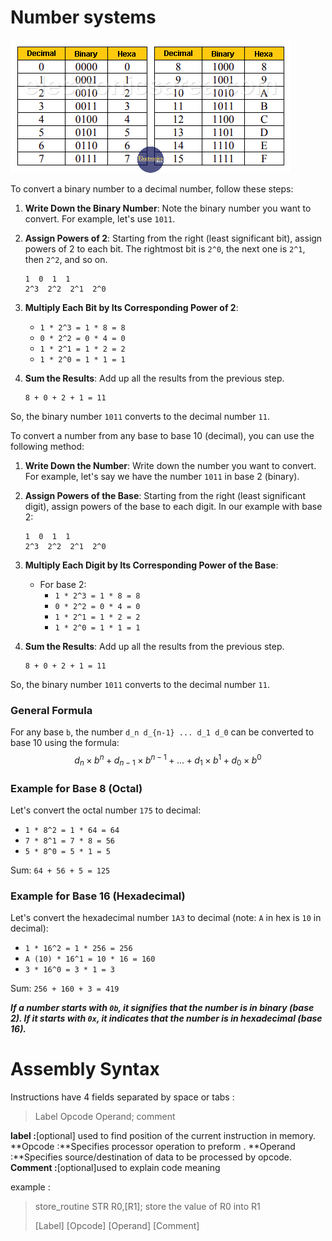 # Number systems
![decimal-binary-hexadecimal-table](../Assets/Photos/decimal-binary-hexadecimal-table-2.png "decimal-binary-hexadecimal-table")

To convert a binary number to a decimal number, follow these steps:

1. **Write Down the Binary Number**: Note the binary number you want to convert. For example, let's use `1011`.

2. **Assign Powers of 2**: Starting from the right (least significant bit), assign powers of 2 to each bit. The rightmost bit is `2^0`, the next one is `2^1`, then `2^2`, and so on.
   ```
   1  0  1  1
   2^3  2^2  2^1  2^0
   ```

3. **Multiply Each Bit by Its Corresponding Power of 2**:
   - `1 * 2^3 = 1 * 8 = 8`
   - `0 * 2^2 = 0 * 4 = 0`
   - `1 * 2^1 = 1 * 2 = 2`
   - `1 * 2^0 = 1 * 1 = 1`

4. **Sum the Results**: Add up all the results from the previous step.
   ```
   8 + 0 + 2 + 1 = 11
   ```

So, the binary number `1011` converts to the decimal number `11`.


To convert a number from any base to base 10 (decimal), you can use the following method:

1. **Write Down the Number**: Write down the number you want to convert. For example, let's say we have the number `1011` in base 2 (binary).

2. **Assign Powers of the Base**: Starting from the right (least significant digit), assign powers of the base to each digit. In our example with base 2:
   ```
   1  0  1  1
   2^3  2^2  2^1  2^0
   ```

3. **Multiply Each Digit by Its Corresponding Power of the Base**: 
   - For base 2:
     - `1 * 2^3 = 1 * 8 = 8`
     - `0 * 2^2 = 0 * 4 = 0`
     - `1 * 2^1 = 1 * 2 = 2`
     - `1 * 2^0 = 1 * 1 = 1`
   
4. **Sum the Results**: Add up all the results from the previous step.
   ```
   8 + 0 + 2 + 1 = 11
   ```

So, the binary number `1011` converts to the decimal number `11`.




### General Formula
For any base `b`, the number `d_n d_{n-1} ... d_1 d_0` can be converted to base 10 using the formula:
$$
d_n \times b^n + d_{n-1} \times b^{n-1} + ... + d_1 \times b^1 + d_0 \times b^0
$$

### Example for Base 8 (Octal)
Let's convert the octal number `175` to decimal:
   - `1 * 8^2 = 1 * 64 = 64`
   - `7 * 8^1 = 7 * 8 = 56`
   - `5 * 8^0 = 5 * 1 = 5`
   
   Sum: `64 + 56 + 5 = 125`

### Example for Base 16 (Hexadecimal)
Let's convert the hexadecimal number `1A3` to decimal (note: `A` in hex is `10` in decimal):
   - `1 * 16^2 = 1 * 256 = 256`
   - `A (10) * 16^1 = 10 * 16 = 160`
   - `3 * 16^0 = 3 * 1 = 3`
   
   Sum: `256 + 160 + 3 = 419`


***If a number starts with `0b`, it signifies that the number is in binary (base 2). If it starts with `0x`, it indicates that the number is in hexadecimal (base 16).***


# Assembly Syntax

Instructions have 4 fields separated by space or tabs :

> Label     Opcode      Operand;    comment

**label :**[optional] used to find position of the current instruction in memory.
**Opcode :**Specifies processor operation to preform .
**Operand :**Specifies source/destination of data to be processed by opcode.
**Comment :**[optional]used to explain code meaning


example : 
> store_routine     STR     R0,[R1];    store the value of R0 into R1
>
>   [Label]       [Opcode] [Operand]           [Comment]

